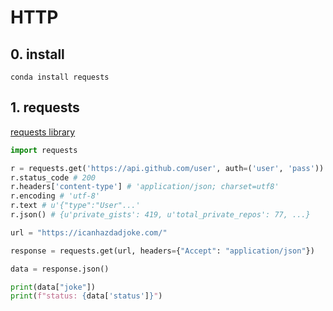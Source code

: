 # HTTP

## 0. install

`conda install requests`

## 1. requests

[requests library](http://docs.python-requests.org/en/master/)

```python
import requests

r = requests.get('https://api.github.com/user', auth=('user', 'pass')) # also working for download a file
r.status_code # 200
r.headers['content-type'] # 'application/json; charset=utf8'
r.encoding # 'utf-8'
r.text # u'{"type":"User"...'
r.json() # {u'private_gists': 419, u'total_private_repos': 77, ...}

url = "https://icanhazdadjoke.com/"

response = requests.get(url, headers={"Accept": "application/json"})

data = response.json()

print(data["joke"])
print(f"status: {data['status']}")
```
